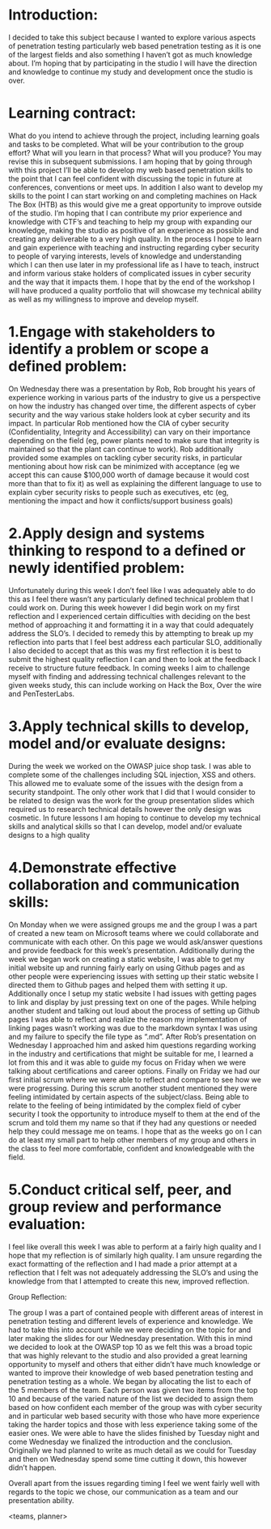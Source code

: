 # Introduction:
I decided to take this subject because I wanted to explore various aspects of penetration testing particularly web based penetration testing as it is one of the largest fields and also something I haven’t got as much knowledge about. I’m hoping that by participating in the studio I will have the direction and knowledge to continue my study and development once the studio is over.  

# Learning contract:
What do you intend to achieve through the project, including learning goals and tasks to be completed. What will be your contribution to the group effort? What will you learn in that process? What will you produce? You may revise this in subsequent submissions.
I am hoping that by going through with this project I’ll be able to develop my web based penetration skills to the point that I can feel confident with discussing the topic in future at conferences, conventions or meet ups. In addition I also want to develop my skills to the point I can start working on and completing machines on Hack The Box (HTB) as this would give me a great opportunity to improve outside of the studio. I’m hoping that I can contribute my prior experience and knowledge with CTF’s and teaching to help my group with expanding our knowledge, making the studio as positive of an experience as possible and creating any deliverable to a very high quality. In the process I hope to learn and gain experience with teaching and instructing regarding cyber security to people of varying interests, levels of knowledge and understanding which I can then use later in my professional life as I have to teach, instruct and inform various stake holders of complicated issues in cyber security and the way that it impacts them. I hope that by the end of the workshop I will have produced a quality portfolio that will showcase my technical ability as well as my willingness to improve and develop myself.

# 1.Engage with stakeholders to identify a problem or scope a defined problem:
On Wednesday there was a presentation by Rob, Rob brought his years of experience working in various parts of the industry to give us a perspective on how the industry has changed over time, the different aspects of cyber security and the way various stake holders look at cyber security and its impact. In particular Rob mentioned how the CIA of cyber security (Confidentiality, Integrity and Accessibility) can vary on their importance depending on the field (eg, power plants need to make sure that integrity is maintained so that the plant can continue to work). Rob additionally provided some examples on tackling cyber security risks, in particular mentioning about how risk can be minimized with acceptance (eg we accept this can cause $100,000 worth of damage because it would cost more than that to fix it) as well as explaining the different language to use to explain cyber security risks to people such as executives, etc (eg, mentioning the impact and how it conflicts/support business goals)

# 2.Apply design and systems thinking to respond to a defined or newly identified problem:
Unfortunately during this week I don’t feel like I was adequately able to do this as I feel there wasn’t any particularly defined technical problem that I could work on. During this week however I did begin work on my first reflection and I experienced certain difficulties with deciding on the best method of approaching it and formatting it in a way that could adequately address the SLO’s. I decided to remedy this by attempting to break up my reflection into parts that I feel best address each particular SLO, additionally I also decided to accept that as this was my first reflection it is best to submit the highest quality reflection I can and then to look at the feedback I receive to structure future feedback. In coming weeks I aim to challenge myself with finding and addressing technical challenges relevant to the given weeks study, this can include working on Hack the Box, Over the wire and PenTesterLabs.

# 3.Apply technical skills to develop, model and/or evaluate designs:
During the week we worked on the OWASP juice shop task. I was able to complete some of the challenges including SQL injection, XSS and others. This allowed me to evaluate some of the issues with the design from a security standpoint. The only other work that I did that I would consider to be related to design was the work for the group presentation slides which required us to research technical details however the only design was cosmetic. In future lessons I am hoping to continue to develop my technical skills and analytical skills so that I can develop, model and/or evaluate designs to a high quality

# 4.Demonstrate effective collaboration and communication skills:
On Monday when we were assigned groups me and the group I was a part of created a new team on  Microsoft teams where we could collaborate and communicate with each other. On this page we would ask/answer questions and provide feedback for this week’s presentation. Additionally during the week we began work on creating a static website, I was able to get my initial website up and running fairly early on using Github pages and as other people were experiencing issues with setting up their static website I directed them to Github pages and helped them with setting it up. Additionally once I setup my static website I had issues with getting pages to link and display by just pressing text on one of the pages. While helping another student and talking out loud about the process of setting up Github pages I was able to reflect and realize the reason my implementation of linking pages wasn’t working was due to the markdown syntax I was using and my failure to specify the file type as “.md”. After Rob’s presentation on Wednesday I approached him and asked him questions regarding working in the industry and certifications that might be suitable for me, I learned a lot from this and it was able to guide my focus on Friday when we were talking about certifications and career options. Finally on Friday we had our first initial scrum where we were able to reflect and compare to see how we were progressing. During this scrum another student mentioned they were feeling intimidated by certain aspects of the subject/class. Being able to relate to the feeling of being intimidated by the complex field of cyber security I took the opportunity to introduce myself to them at the end of the scrum and told them my name so that if they had any questions or needed help they could message me on teams. I hope that as the weeks go on I can do at least my small part to help other members of my group and others in the class to feel more comfortable, confident and knowledgeable with the field.
<image of teams discussion>

# 5.Conduct critical self, peer, and group review and performance evaluation:

I feel like overall this week I was able to perform at a fairly high quality and I hope that my reflection is of similarly high quality. I am unsure regarding the exact formatting of the reflection and I had made a prior attempt at a reflection that I felt was not adequately addressing the SLO’s and using the knowledge from that I attempted to create this new, improved reflection. 
<link to draft reflection


# Group Reflection:
 
The group I was a part of contained people with different areas of interest in penetration testing and different levels of experience and knowledge. We had to take this into account while we were deciding on the topic for and later making the slides for our Wednesday presentation. With this in mind we decided to look at the OWASP top 10 as we felt this was a broad topic that was highly relevant to the studio and also provided a great learning opportunity to myself and others that either didn’t have much knowledge or wanted to improve their knowledge of web based penetration testing and penetration testing as a whole. We began by allocating the list to each of the 5 members of the team. Each person was given two items from the top 10 and because of the varied nature of the list we decided to assign them based on how confident each member of the group was with cyber security and in particular web based security with those who have more experience taking the harder topics and those with less experience taking some of the easier ones. We were able to have the slides finished by Tuesday night and come Wednesday we finalized the introduction and the conclusion. Originally we had planned to write as much detail as we could for Tuesday and then on Wednesday spend some time cutting it down, this however didn’t happen. 

Overall apart from the issues regarding timing I feel we went fairly well with regards to the topic we chose, our communication as a team and our presentation ability.

<teams, planner>
<presentation intro slide>

